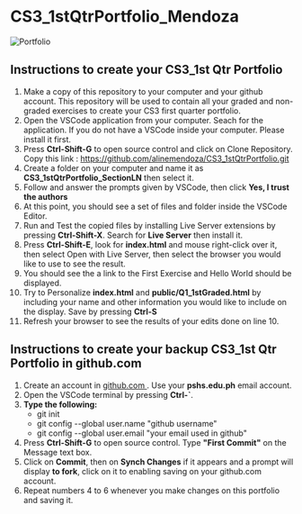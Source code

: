 # CS3_1stQtrPortfolio_Mendoza

![Portfolio](https://wiztoonz.com/wp-content/uploads/2022/04/Blog-Post-Portfolio.jpg)

## Instructions to create your CS3_1st Qtr Portfolio
1. Make a copy of this repository to your computer and your github account.  This repository will be used to contain all your graded and non-graded exercises to create your CS3 first quarter portfolio.  
2. Open the VSCode application from your computer. Seach for the application.  If you do not have a VSCode inside your computer.  Please install it first.
3. Press **Ctrl-Shift-G** to open source control and click on Clone Repository.  Copy this link : https://github.com/alinemendoza/CS3_1stQtrPortfolio.git
4. Create a folder on your computer and name it as **CS3_1stQtrPortfolio_SectionLN** then select it.
5. Follow and answer the prompts given by VSCode, then click **Yes, I trust the authors**
6. At this point, you should see a set of files and folder inside the VSCode Editor.  
7. Run and Test the copied files by installing Live Server extensions by pressing **Ctrl-Shift-X**. Search for **Live Server** then install it.
8. Press **Ctrl-Shift-E**, look for **index.html** and mouse right-click over it, then select Open with Live Server, then select the browser you would like to use to see the result.
9. You should see the a link to the First Exercise and Hello World should be displayed.
10. Try to Personalize **index.html** and **public/Q1_1stGraded.html** by including your name and other information you would like to include on the display. Save by pressing **Ctrl-S**
11. Refresh your browser to see the results of your edits done on line 10.

## Instructions to create your backup CS3_1st Qtr Portfolio in github.com

1. Create an account in [github.com ](https://github.com).  Use your **pshs.edu.ph** email account.
2. Open the VSCode terminal by pressing **Ctrl-`**.
3. **Type the following:**
   - git init
   - git config --global user.name "github username" 
   - git config --global user.email "your email used in github"
4. Press **Ctrl-Shift-G** to open source control. Type **"First Commit"** on the Message text box.
5. Click on **Commit**, then on **Synch Changes** if it appears and a prompt will display **to fork**, click on it to enabling saving on your github.com account.  
6. Repeat numbers 4 to 6 whenever you make changes on this portfolio and saving it.
